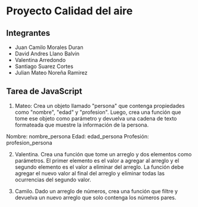 # Proyecto Calidad del aire

## Integrantes
- Juan Camilo Morales Duran
- David Andres Llano Balvin
- Valentina Arredondo
- Santiago Suarez Cortes
- Julian Mateo Noreña Ramirez

## Tarea de JavaScript 

1. Mateo: Crea un objeto llamado "persona" que contenga propiedades como "nombre", "edad" y "profesion". Luego, crea una función que tome ese objeto como parámetro y devuelva una cadena de texto formateada que muestre la información de la persona.

Nombre: nombre_persona
Edad: edad_persona
Profesión: profesion_persona

2. Valentina. Crea una función que tome un arreglo y dos elementos como parámetros. El primer elemento es el valor a agregar al arreglo y el segundo elemento es el valor a eliminar del arreglo. La función debe agregar el nuevo valor al final del arreglo y eliminar todas las ocurrencias del segundo valor.

3. Camilo. Dado un arreglo de números, crea una función que filtre y devuelva un nuevo arreglo que solo contenga los números pares.